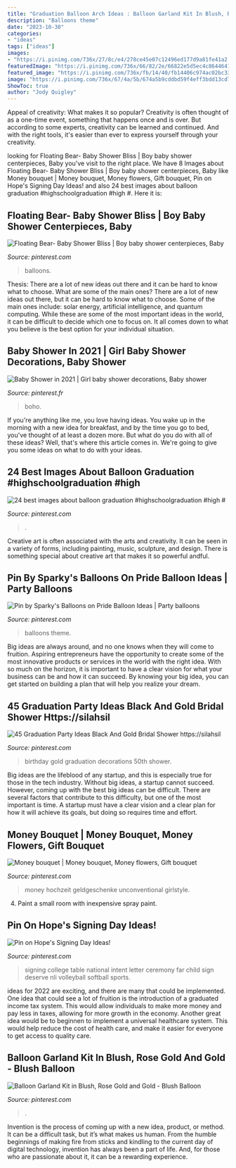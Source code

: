 ```yaml
---
title: "Graduation Balloon Arch Ideas : Balloon Garland Kit In Blush, Rose Gold And Gold"
description: "Balloons theme"
date: "2023-10-30"
categories:
- "ideas"
tags: ["ideas"]
images:
- "https://i.pinimg.com/736x/27/8c/e4/278ce45e07c12496ed177d9a81fe41a2.jpg"
featuredImage: "https://i.pinimg.com/736x/66/82/2e/66822e5d5ec4c8644641903d6f671730.jpg"
featured_image: "https://i.pinimg.com/736x/fb/14/40/fb14406c974ac02bc3392e218ddb7a4a.jpg"
image: "https://i.pinimg.com/736x/67/4a/5b/674a5b9cddbd59f4eff3bdd13cd7e48b.jpg"
ShowToc: true
author: "Jody Quigley"
---
```



Appeal of creativity: What makes it so popular?
Creativity is often thought of as a one-time event, something that happens once and is over. But according to some experts, creativity can be learned and continued. And with the right tools, it's easier than ever to express yourself through your creativity.

	

		
looking for Floating Bear- Baby Shower Bliss | Boy baby shower centerpieces, Baby you've visit to the right place. We have 8 Images about Floating Bear- Baby Shower Bliss | Boy baby shower centerpieces, Baby like Money bouquet | Money bouquet, Money flowers, Gift bouquet, Pin on Hope&#039;s Signing Day Ideas! and also 24 best images about balloon graduation #highschoolgraduation #high #. Here it is:
		
    
## Floating Bear- Baby Shower Bliss | Boy Baby Shower Centerpieces, Baby

<img loading=lazy src="https://i.pinimg.com/736x/16/34/78/163478f0a271c762718046ad6ef1fe52.jpg" onerror="this.onerror=null;this.src='https://tse2.mm.bing.net/th?id=OIP.hbLmbb_9rSXwpvuAABmWQQHaIG&amp;pid=15.1';" alt="Floating Bear- Baby Shower Bliss | Boy baby shower centerpieces, Baby">

_Source: pinterest.com_

>balloons. 

	

Thesis: There are a lot of new ideas out there and it can be hard to know what to choose. What are some of the main ones?
There are a lot of new ideas out there, but it can be hard to know what to choose. Some of the main ones include: solar energy, artificial intelligence, and quantum computing. While these are some of the most important ideas in the world, it can be difficult to decide which one to focus on. It all comes down to what you believe is the best option for your individual situation.

    
## Baby Shower In 2021 | Girl Baby Shower Decorations, Baby Shower

<img loading=lazy src="https://i.pinimg.com/736x/22/28/eb/2228eb3ca9648865d52febe91449f226.jpg" onerror="this.onerror=null;this.src='https://tse2.mm.bing.net/th?id=OIP.Xp_iIV5n7t01cE-Kz3JFDgHaHV&amp;pid=15.1';" alt="Baby Shower in 2021 | Girl baby shower decorations, Baby shower">

_Source: pinterest.fr_

>boho. 

	

If you're anything like me, you love having ideas. You wake up in the morning with a new idea for breakfast, and by the time you go to bed, you've thought of at least a dozen more. But what do you do with all of these ideas? Well, that's where this article comes in. We're going to give you some ideas on what to do with your ideas.

    
## 24 Best Images About Balloon Graduation #highschoolgraduation #high #

<img loading=lazy src="https://i.pinimg.com/736x/67/4a/5b/674a5b9cddbd59f4eff3bdd13cd7e48b.jpg" onerror="this.onerror=null;this.src='https://tse2.mm.bing.net/th?id=OIP.7aUHw8-gD40NyhPuxTILCwHaLL&amp;pid=15.1';" alt="24 best images about balloon graduation #highschoolgraduation #high #">

_Source: pinterest.com_

>. 

	

Creative art is often associated with the arts and creativity. It can be seen in a variety of forms, including painting, music, sculpture, and design. There is something special about creative art that makes it so powerful andful.

    
## Pin By Sparky&#039;s Balloons On Pride Balloon Ideas | Party Balloons

<img loading=lazy src="https://i.pinimg.com/736x/27/8c/e4/278ce45e07c12496ed177d9a81fe41a2.jpg" onerror="this.onerror=null;this.src='https://tse1.mm.bing.net/th?id=OIP.Ottz01yvYs5M-kmB2iZt7gHaJ3&amp;pid=15.1';" alt="Pin by Sparky&#039;s Balloons on Pride Balloon Ideas | Party balloons">

_Source: pinterest.com_

>balloons theme. 

	

Big ideas are always around, and no one knows when they will come to fruition. Aspiring entrepreneurs have the opportunity to create some of the most innovative products or services in the world with the right idea. With so much on the horizon, it is important to have a clear vision for what your business can be and how it can succeed. By knowing your big idea, you can get started on building a plan that will help you realize your dream.

    
## 45 Graduation Party Ideas Black And Gold Bridal Shower Https://silahsil

<img loading=lazy src="https://i.pinimg.com/736x/66/82/2e/66822e5d5ec4c8644641903d6f671730.jpg" onerror="this.onerror=null;this.src='https://tse2.mm.bing.net/th?id=OIP.nilKmf5nytvDtnf_oAP1eAHaJ3&amp;pid=15.1';" alt="45 Graduation Party Ideas Black And Gold Bridal Shower https://silahsil">

_Source: pinterest.com_

>birthday gold graduation decorations 50th shower. 

	

Big ideas are the lifeblood of any startup, and this is especially true for those in the tech industry. Without big ideas, a startup cannot succeed. However, coming up with the best big ideas can be difficult. There are several factors that contribute to this difficulty, but one of the most important is time. A startup must have a clear vision and a clear plan for how it will achieve its goals, but doing so requires time and effort.

    
## Money Bouquet | Money Bouquet, Money Flowers, Gift Bouquet

<img loading=lazy src="https://i.pinimg.com/736x/4b/89/e0/4b89e0957f989304b73c2c7aef671259.jpg" onerror="this.onerror=null;this.src='https://tse2.mm.bing.net/th?id=OIP.ziSrraX8xn6tiZiHxAhGZQHaJ3&amp;pid=15.1';" alt="Money bouquet | Money bouquet, Money flowers, Gift bouquet">

_Source: pinterest.com_

>money hochzeit geldgeschenke unconventional girlstyle. 

	

4. Paint a small room with inexpensive spray paint.

    
## Pin On Hope&#039;s Signing Day Ideas!

<img loading=lazy src="https://i.pinimg.com/736x/ed/af/0b/edaf0b5ef4208b8b7c10e4dcbaae649f.jpg" onerror="this.onerror=null;this.src='https://tse3.mm.bing.net/th?id=OIP.-0v1n9jhD_iMfOmFkrVv1wHaKH&amp;pid=15.1';" alt="Pin on Hope&#039;s Signing Day Ideas!">

_Source: pinterest.com_

>signing college table national intent letter ceremony far child sign deserve nli volleyball softball sports. 

	

ideas for 2022 are exciting, and there are many that could be implemented. One idea that could see a lot of fruition is the introduction of a graduated income tax system. This would allow individuals to make more money and pay less in taxes, allowing for more growth in the economy. Another great idea would be to beginnen to implement a universal healthcare system. This would help reduce the cost of health care, and make it easier for everyone to get access to quality care.

    
## Balloon Garland Kit In Blush, Rose Gold And Gold - Blush Balloon

<img loading=lazy src="https://i.pinimg.com/736x/fb/14/40/fb14406c974ac02bc3392e218ddb7a4a.jpg" onerror="this.onerror=null;this.src='https://tse3.mm.bing.net/th?id=OIP.BvwDqFVGC32dryoXPxxIygHaPQ&amp;pid=15.1';" alt="Balloon Garland Kit in Blush, Rose Gold and Gold - Blush Balloon">

_Source: pinterest.com_

>. 

	

Invention is the process of coming up with a new idea, product, or method. It can be a difficult task, but it’s what makes us human. From the humble beginnings of making fire from sticks and kindling to the current day of digital technology, invention has always been a part of life. And, for those who are passionate about it, it can be a rewarding experience.

